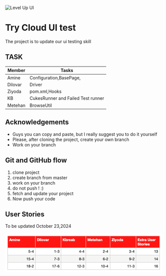 ![Level Up UI](https://github.com/user-attachments/assets/5df1a2c0-39f5-4aff-ad58-3715c48be156)

# Try Cloud UI test

The project is to update our ui testing skill

## TASK

| Member  | Tasks                              |
|---------|------------------------------------|
| Amine   | Configuration,BasePage,            |
| Dilovar | Driver                             |
| Ziyoda  | pom.xml,Hooks                      |
| KB      | CukesRunner and Failed Test runner |
| Metehan | BrowseUtil                         |


## Acknowledgements

- Guys you can copy and paste, but I really suggest you to do it yourself
- Please, after cloning the project, create your own branch
- Work on your branch





## Git and GitHub flow

1. clone project
2. create branch from master
3. work on your branch
4. do not push ! :)
5. fetch and update your project
6. Now push your code

## User Stories
To be updated October 23,2024

![User Stories](src/test/resources/User-Stories-Distribution.png)